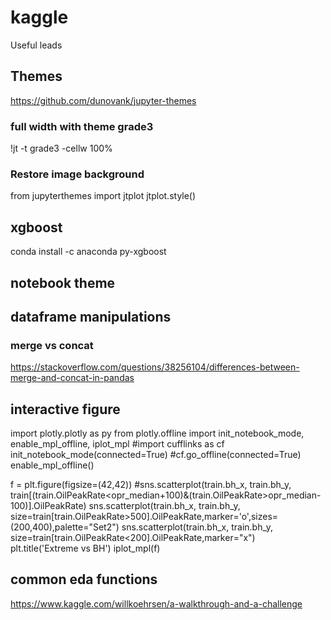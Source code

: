 # kaggle
Useful leads
## Themes
https://github.com/dunovank/jupyter-themes
### full width with theme grade3
!jt -t grade3 -cellw 100%
### Restore image background
from jupyterthemes import jtplot
jtplot.style()
## xgboost
conda install -c anaconda py-xgboost

## notebook theme

## dataframe manipulations
### merge vs concat
https://stackoverflow.com/questions/38256104/differences-between-merge-and-concat-in-pandas


## interactive figure
import plotly.plotly as py
from plotly.offline import init_notebook_mode, enable_mpl_offline, iplot_mpl
#import cufflinks as cf
init_notebook_mode(connected=True)
#cf.go_offline(connected=True)
enable_mpl_offline()


f = plt.figure(figsize=(42,42))
#sns.scatterplot(train.bh_x, train.bh_y, train[(train.OilPeakRate<opr_median+100)&(train.OilPeakRate>opr_median-100)].OilPeakRate)
sns.scatterplot(train.bh_x, train.bh_y, size=train[train.OilPeakRate>500].OilPeakRate,marker='o',sizes=(200,400),palette="Set2")
sns.scatterplot(train.bh_x, train.bh_y, size=train[train.OilPeakRate<200].OilPeakRate,marker="x")
plt.title('Extreme vs BH')
iplot_mpl(f)


## common eda functions
https://www.kaggle.com/willkoehrsen/a-walkthrough-and-a-challenge
